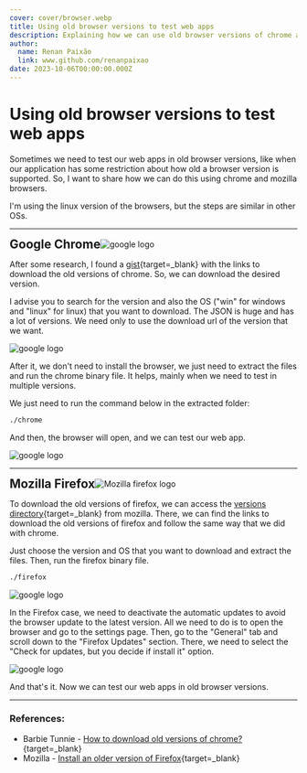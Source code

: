 ```yaml
---
cover: cover/browser.webp
title: Using old browser versions to test web apps
description: Explaining how we can use old browser versions of chrome and mozilla to test web apps.
author:
  name: Renan Paixão
  link: www.github.com/renanpaixao
date: 2023-10-06T00:00:00.000Z
---
```


# Using old browser versions to test web apps

Sometimes we need to test our web apps in old browser versions, like when our application has some restriction about how
old a browser version is supported. So, I want to share how we can do this using chrome and mozilla browsers.

I'm using the linux version of the browsers, but the steps are similar in other OSs.

---

<div style="display: flex; align-items: center">
  <h2 style="margin: auto 0">Google Chrome</h2>
  <img style="margin: auto 0" alt="google logo" src="/posts/3.browsers/google-logo.svg" />
</div>

After some research, I found a [gist](https://gist.github.com/barbietunnie/a4f8475e0f0566597f7de74394ec7c8b){target=_blank}
with the links to download the old versions of chrome. So, we can download the desired version. 

I advise you to search for 
the version and also the OS ("win" for windows and "linux" for linux) that you want to download. The JSON is huge and 
has a lot of versions. We need only to use the download url of the version that we want.

<img alt="google logo" src="/posts/3.browsers/google-download-url.png" />

After it, we don't need to install the browser, we just need to extract the files and run the chrome binary file. It helps, 
mainly when we need to test in multiple versions.

We just need to run the command below in the extracted folder:

```bash
./chrome
```

And then, the browser will open, and we can test our web app.

<img alt="google logo" src="/posts/3.browsers/google-exec.png" />

---

<div style="display: flex; align-items: center">
  <h2 style="margin: auto 0">Mozilla Firefox</h2>
  <img style="margin: auto 0" alt="Mozilla firefox logo" src="/posts/3.browsers/firefox.svg" />
</div>

To download the old versions of firefox, we can access the [versions directory](https://ftp.mozilla.org/pub/firefox/releases/){target=_blank} from mozilla.
There, we can find the links to download the old versions of firefox and follow the same way that we did with chrome.

Just choose the version and OS that you want to download and extract the files. Then, run the firefox binary file.

```bash
./firefox
```

<img alt="google logo" src="/posts/3.browsers/mozilla-directory.png" />

In the Firefox case, we need to deactivate the automatic updates to avoid the browser update to the latest version.
All we need to do is to open the browser and go to the settings page. Then, go to the "General" tab and scroll down to 
the "Firefox Updates" section. There, we need to select the "Check for updates, but you decide if install it" option.

<img alt="google logo" src="/posts/3.browsers/mozilla-auto-update.png" />


And that's it. Now we can test our web apps in old browser versions.

---

### References:

- Barbie Tunnie - [ How to download old versions of chrome?](https://gist.github.com/barbietunnie/a4f8475e0f0566597f7de74394ec7c8b){target=_blank}
- Mozilla - [Install an older version of Firefox](https://support.mozilla.org/en-US/kb/install-older-version-of-firefox){target=_blank}

